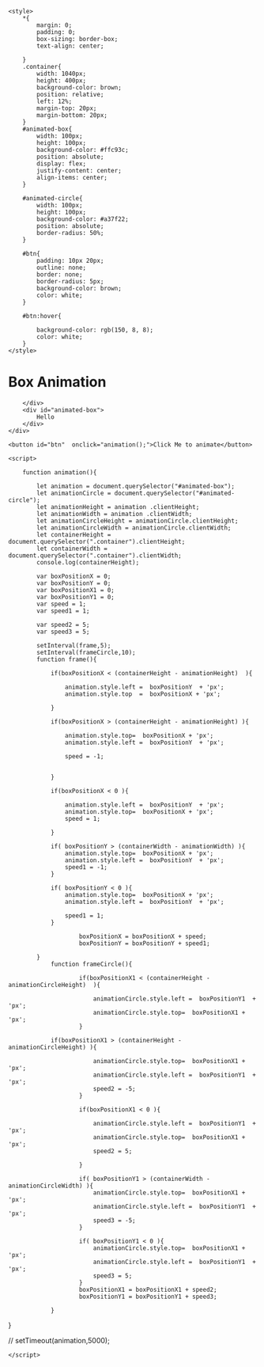 
<!DOCTYPE html>
<html lang="en">
<head>
    <meta charset="UTF-8">
    <meta http-equiv="X-UA-Compatible" content="IE=edge">
    <meta name="viewport" content="width=device-width, initial-scale=1.0">
    <title>Animation</title>

    <style>
        *{
            margin: 0;
            padding: 0;
            box-sizing: border-box;
            text-align: center;
            
        }
        .container{
            width: 1040px;
            height: 400px;
            background-color: brown;
            position: relative;
            left: 12%;
            margin-top: 20px;
            margin-bottom: 20px;
        }
        #animated-box{
            width: 100px;
            height: 100px;
            background-color: #ffc93c;
            position: absolute;
            display: flex;
            justify-content: center;
            align-items: center;
        }

        #animated-circle{
            width: 100px;
            height: 100px;
            background-color: #a37f22;
            position: absolute;
            border-radius: 50%;
        }

        #btn{
            padding: 10px 20px;
            outline: none;
            border: none;
            border-radius: 5px;
            background-color: brown;
            color: white;
        }

        #btn:hover{
            
            background-color: rgb(150, 8, 8);
            color: white;
        }
    </style>
</head>
<body>
    <h1>Box Animation</h1>
    <div class="container">
        <div id="animated-circle">

        </div>
        <div id="animated-box">
            Hello
        </div>
    </div>

    <button id="btn"  onclick="animation();">Click Me to animate</button>

    <script>
     
        function animation(){
           
            let animation = document.querySelector("#animated-box");
            let animationCircle = document.querySelector("#animated-circle");
            let animationHeight = animation .clientHeight;
            let animationWidth = animation .clientWidth;
            let animationCircleHeight = animationCircle.clientHeight;
            let animationCircleWidth = animationCircle.clientWidth;
            let containerHeight = document.querySelector(".container").clientHeight;
            let containerWidth = document.querySelector(".container").clientWidth;
            console.log(containerHeight);
           
            var boxPositionX = 0;
            var boxPositionY = 0;
            var boxPositionX1 = 0;
            var boxPositionY1 = 0;
            var speed = 1;
            var speed1 = 1;

            var speed2 = 5;
            var speed3 = 5;
            
            setInterval(frame,5);
            setInterval(frameCircle,10);
            function frame(){

                if(boxPositionX < (containerHeight - animationHeight)  ){
                    
                    animation.style.left =  boxPositionY  + 'px';
                    animation.style.top  =  boxPositionX + 'px';
                    
                }

                if(boxPositionX > (containerHeight - animationHeight) ){
                    
                    animation.style.top=  boxPositionX + 'px';
                    animation.style.left =  boxPositionY  + 'px';
                    
                    speed = -1;
                   
                    
                }

                if(boxPositionX < 0 ){
                    
                    animation.style.left =  boxPositionY  + 'px';
                    animation.style.top=  boxPositionX + 'px';
                    speed = 1;
                    
                }

                if( boxPositionY > (containerWidth - animationWidth) ){
                    animation.style.top=  boxPositionX + 'px';
                    animation.style.left =  boxPositionY  + 'px';
                    speed1 = -1;
                }

                if( boxPositionY < 0 ){
                    animation.style.top=  boxPositionX + 'px';
                    animation.style.left =  boxPositionY  + 'px';
                    
                    speed1 = 1;
                }

                        boxPositionX = boxPositionX + speed;
                        boxPositionY = boxPositionY + speed1;

            }
                function frameCircle(){

                        if(boxPositionX1 < (containerHeight - animationCircleHeight)  ){
    
                            animationCircle.style.left =  boxPositionY1  + 'px';
                            animationCircle.style.top=  boxPositionX1 + 'px';
                        }

                if(boxPositionX1 > (containerHeight - animationCircleHeight) ){
    
                            animationCircle.style.top=  boxPositionX1 + 'px';
                            animationCircle.style.left =  boxPositionY1  + 'px';
                            speed2 = -5;
                        }

                        if(boxPositionX1 < 0 ){
    
                            animationCircle.style.left =  boxPositionY1  + 'px';
                            animationCircle.style.top=  boxPositionX1 + 'px';
                            speed2 = 5;
    
                        }

                        if( boxPositionY1 > (containerWidth - animationCircleWidth) ){
                            animationCircle.style.top=  boxPositionX1 + 'px';
                            animationCircle.style.left =  boxPositionY1  + 'px';
                            speed3 = -5;
                        }

                        if( boxPositionY1 < 0 ){
                            animationCircle.style.top=  boxPositionX1 + 'px';
                            animationCircle.style.left =  boxPositionY1  + 'px';
                            speed3 = 5;
                        }
                        boxPositionX1 = boxPositionX1 + speed2;
                        boxPositionY1 = boxPositionY1 + speed3;

                }

}

// setTimeout(animation,5000);
            
    </script>
    
</body>
</html>
